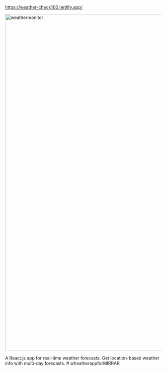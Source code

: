 https://weather-check100.netlify.app/

<img width="1079" alt="weathermonitor" src="https://user-images.githubusercontent.com/111906023/229370465-173ea58c-93c7-4cd7-8688-e2b519eae9e9.png">

A React.js app for real-time weather forecasts. Get location-based weather info with multi-day forecasts.
#   w h e a t h e r a p p f o r M I R R A R  
 